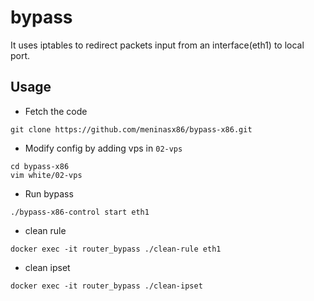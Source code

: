 # bypass
It uses iptables to redirect packets input from an interface(eth1) to local port.

## Usage

* Fetch the code
```
git clone https://github.com/meninasx86/bypass-x86.git
```

* Modify config by adding vps in `02-vps`
```
cd bypass-x86
vim white/02-vps
```

* Run bypass
```
./bypass-x86-control start eth1
```

* clean rule
```
docker exec -it router_bypass ./clean-rule eth1
```

* clean ipset
```
docker exec -it router_bypass ./clean-ipset
```
